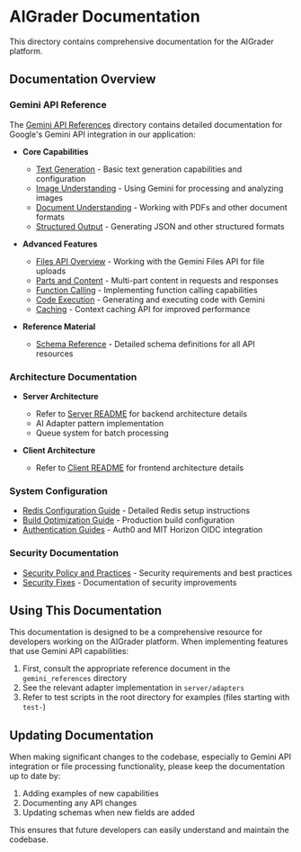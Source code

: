 # AIGrader Documentation

This directory contains comprehensive documentation for the AIGrader platform.

## Documentation Overview

### Gemini API Reference

The [Gemini API References](./gemini_references/index.md) directory contains detailed documentation for Google's Gemini API integration in our application:

- **Core Capabilities**
  - [Text Generation](./gemini_references/text-generation.md) - Basic text generation capabilities and configuration
  - [Image Understanding](./gemini_references/image-understanding.md) - Using Gemini for processing and analyzing images
  - [Document Understanding](./gemini_references/document-understanding.md) - Working with PDFs and other document formats
  - [Structured Output](./gemini_references/structured-output.md) - Generating JSON and other structured formats

- **Advanced Features**
  - [Files API Overview](./gemini_references/files-api-overview.md) - Working with the Gemini Files API for file uploads
  - [Parts and Content](./gemini_references/parts-and-content.md) - Multi-part content in requests and responses
  - [Function Calling](./gemini_references/function-calling.md) - Implementing function calling capabilities
  - [Code Execution](./gemini_references/code-execution.md) - Generating and executing code with Gemini
  - [Caching](./gemini_references/caching.md) - Context caching API for improved performance

- **Reference Material**
  - [Schema Reference](./gemini_references/schema-reference.md) - Detailed schema definitions for all API resources

### Architecture Documentation

- **Server Architecture**
  - Refer to [Server README](../server/README.md) for backend architecture details
  - AI Adapter pattern implementation
  - Queue system for batch processing

- **Client Architecture**
  - Refer to [Client README](../client/README.md) for frontend architecture details

### System Configuration

- [Redis Configuration Guide](../REDIS_CONFIGURATION.md) - Detailed Redis setup instructions
- [Build Optimization Guide](../BUILD_OPTIMIZATION.md) - Production build configuration
- [Authentication Guides](../AUTH0_CONFIGURATION.md) - Auth0 and MIT Horizon OIDC integration

### Security Documentation

- [Security Policy and Practices](../SECURITY.md) - Security requirements and best practices
- [Security Fixes](../SECURITY_FIXES.md) - Documentation of security improvements

## Using This Documentation

This documentation is designed to be a comprehensive resource for developers working on the AIGrader platform. When implementing features that use Gemini API capabilities:

1. First, consult the appropriate reference document in the `gemini_references` directory
2. See the relevant adapter implementation in `server/adapters`
3. Refer to test scripts in the root directory for examples (files starting with `test-`)

## Updating Documentation

When making significant changes to the codebase, especially to Gemini API integration or file processing functionality, please keep the documentation up to date by:

1. Adding examples of new capabilities
2. Documenting any API changes
3. Updating schemas when new fields are added

This ensures that future developers can easily understand and maintain the codebase.